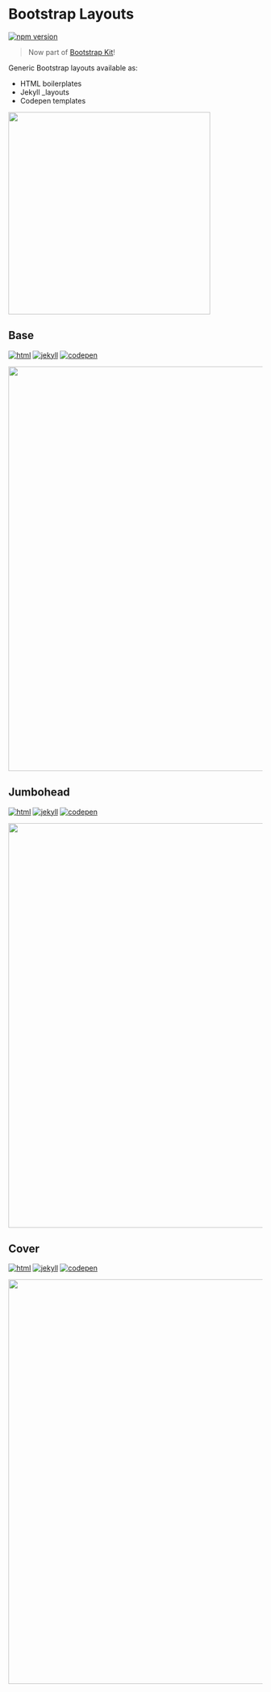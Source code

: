 Bootstrap Layouts
=================

[![npm version](https://img.shields.io/npm/v/bootstrap-layouts.svg)](https://www.npmjs.com/package/bootstrap-layouts)

> Now part of [Bootstrap Kit](https://bootstrap-kit.com/)!

Generic Bootstrap layouts available as:
* HTML boilerplates
* Jekyll _layouts
* Codepen templates

<img src="https://cdn.rawgit.com/highweb/bootstrap-layouts/8c5b4fec7364aab25b9b4a9d69941aef45cfb1bf/bootstrap-layouts.gif" width="400"/>


## Base

[![html](https://img.shields.io/badge/html--orange.svg)](https://bootstrap-kit.com/base.html)
[![jekyll](https://img.shields.io/badge/jekyll--red.svg)](https://github.com/highweb/bootstrap-layouts/blob/master/base.html)
[![codepen](https://img.shields.io/badge/codepen--d3d3d3.svg)](https://codepen.io/highweb/pen/ZpPAqb)

<img src="https://cdn.rawgit.com/highweb/bootstrap-layouts/e5a5e5688e5736fe4aa8ae953997d75bb0c9b7b5/base.png" width="800"/>


## Jumbohead

[![html](https://img.shields.io/badge/html--orange.svg)](https://bootstrap-kit.com/jumbohead.html)
[![jekyll](https://img.shields.io/badge/jekyll--red.svg)](https://github.com/highweb/bootstrap-layouts/blob/master/jumbohead.html)
[![codepen](https://img.shields.io/badge/codepen--d3d3d3.svg)](https://codepen.io/highweb/pen/vXPABy)

<img src="https://cdn.rawgit.com/highweb/bootstrap-layouts/e5a5e5688e5736fe4aa8ae953997d75bb0c9b7b5/jumbohead.png" width="800"/>


## Cover

[![html](https://img.shields.io/badge/html--orange.svg)](https://bootstrap-kit.com/cover.html)
[![jekyll](https://img.shields.io/badge/jekyll--red.svg)](https://github.com/highweb/bootstrap-layouts/blob/master/cover.html)
[![codepen](https://img.shields.io/badge/codepen--d3d3d3.svg)](https://codepen.io/highweb/pen/yawEyG)

<img src="https://cdn.rawgit.com/highweb/bootstrap-layouts/8c5b4fec7364aab25b9b4a9d69941aef45cfb1bf/cover.png" width="800"/>
